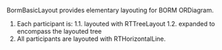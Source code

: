BormBasicLayout provides elementary layouting for BORM ORDiagram.

1. Each participant is:
	1.1. layouted with RTTreeLayout
	1.2. expanded to encompass the layouted tree
2. All participants are layouted with RTHorizontalLine.